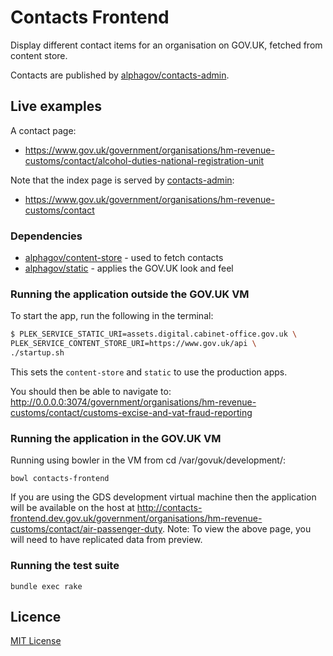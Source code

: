 # Contacts Frontend

Display different contact items for an organisation on GOV.UK, fetched from
content store.

Contacts are published by [alphagov/contacts-admin](https://github.com/alphagov/contacts-admin).

## Live examples

A contact page:
- https://www.gov.uk/government/organisations/hm-revenue-customs/contact/alcohol-duties-national-registration-unit

Note that the index page is served by [contacts-admin](https://github.com/alphagov/contacts-admin):
- https://www.gov.uk/government/organisations/hm-revenue-customs/contact


### Dependencies

- [alphagov/content-store](https://github.com/alphagov/content-store) - used to
  fetch contacts
- [alphagov/static](https://github.com/alphagov/static) - applies the GOV.UK
  look and feel

### Running the application outside the GOV.UK VM

To start the app, run the following in the terminal:

```bash
$ PLEK_SERVICE_STATIC_URI=assets.digital.cabinet-office.gov.uk \
PLEK_SERVICE_CONTENT_STORE_URI=https://www.gov.uk/api \
./startup.sh
```

This sets the `content-store` and `static` to use the production apps.

You should then be able to navigate to:
http://0.0.0.0:3074/government/organisations/hm-revenue-customs/contact/customs-excise-and-vat-fraud-reporting


### Running the application in the GOV.UK VM

Running using bowler in the VM from cd /var/govuk/development/:

```
bowl contacts-frontend
```

If you are using the GDS development virtual machine then the application will be available on the host at http://contacts-frontend.dev.gov.uk/government/organisations/hm-revenue-customs/contact/air-passenger-duty.
Note: To view the above page, you will need to have replicated data from preview.

### Running the test suite

`bundle exec rake`

## Licence

[MIT License](LICENCE)
